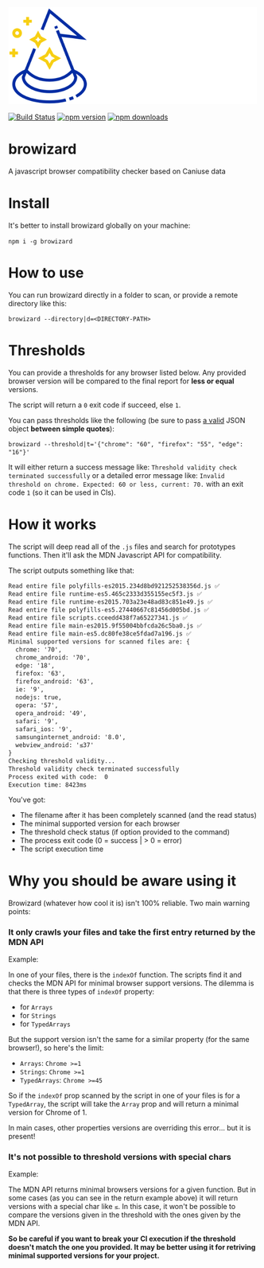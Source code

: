 <img src="assets/logo.png" width="500" />

[![Build Status](https://travis-ci.org/maximelafarie/browizard.svg?branch=master)](https://travis-ci.org/maximelafarie/browizard)
[![npm version](https://badge.fury.io/js/browizard.svg)](https://badge.fury.io/js/browizard)
[![npm downloads](https://img.shields.io/npm/dm/browizard.svg)](https://npmjs.org/browizard)

# browizard
A javascript browser compatibility checker based on Caniuse data

# Install
It's better to install browizard globally on your machine:

`npm i -g browizard`

# How to use
You can run browizard directly in a folder to scan, or provide a remote directory like this:

```
browizard --directory|d=<DIRECTORY-PATH>
```

# Thresholds
You can provide a thresholds for any browser listed below. Any provided browser version will be compared to the final report for **less or equal** versions.

The script will return a `0` exit code if succeed, else `1`.

You can pass thresholds like the following (be sure to pass [a valid](https://jsonlint.com/) JSON object **between simple quotes**):
```
browizard --threshold|t='{"chrome": "60", "firefox": "55", "edge": "16"}'
```

It will either return a success message like: `Threshold validity check terminated successfully` or a detailed error message like: `Invalid threshold on chrome. Expected: 60 or less, current: 70.` with an exit code `1` (so it can be used in CIs).

# How it works
The script will deep read all of the `.js` files and search for prototypes functions. Then it'll ask the MDN Javascript API for compatibility.

The script outputs something like that:
```
Read entire file polyfills-es2015.234d8bd921252538356d.js ✅
Read entire file runtime-es5.465c2333d355155ec5f3.js ✅
Read entire file runtime-es2015.703a23e48ad83c851e49.js ✅
Read entire file polyfills-es5.27440667c81456d005bd.js ✅
Read entire file scripts.cceedd438f7a65227341.js ✅
Read entire file main-es2015.9f55004bbfcda26c5ba0.js ✅
Read entire file main-es5.dc80fe38ce5fdad7a196.js ✅
Minimal supported versions for scanned files are: {
  chrome: '70',
  chrome_android: '70',
  edge: '18',
  firefox: '63',
  firefox_android: '63',
  ie: '9',
  nodejs: true,
  opera: '57',
  opera_android: '49',
  safari: '9',
  safari_ios: '9',
  samsunginternet_android: '8.0',
  webview_android: '≤37'
}
Checking threshold validity...
Threshold validity check terminated successfully
Process exited with code:  0
Execution time: 8423ms
```
You've got:
* The filename after it has been completely scanned (and the read status)
* The minimal supported version for each browser
* The threshold check status (if option provided to the command)
* The process exit code (0 = success | > 0 = error)
* The script execution time

# Why you should be aware using it

Browizard (whatever how cool it is) isn't 100% reliable. Two main warning points:

### It only crawls your files and take the **first** entry returned by the MDN API
Example:

In one of your files, there is the `indexOf` function. The scripts find it and checks the MDN API for minimal browser support versions. The dilemma is that there is three types of `indexOf` property:
* for `Arrays`
* for `Strings`
* for `TypedArrays`

But the support version isn't the same for a similar property (for the same browser!), so here's the limit:
* `Arrays`: `Chrome >=1`
* `Strings`: `Chrome >=1`
* `TypedArrays`: `Chrome >=45`

So if the `indexOf` prop scanned by the script in one of your files is for a `TypedArray`, the script will take the `Array` prop and will return a minimal version for Chrome of 1.

In main cases, other properties versions are overriding this error... but it is present!

### It's not possible to threshold versions with special chars
Example:

The MDN API returns minimal browsers versions for a given function. But in some cases (as you can see in the return example above) it will return versions with a special char like `≤`. In this case, it won't be possible to compare the versions given in the threshold with the ones given by the MDN API.


**So be careful if you want to break your CI execution if the threshold doesn't match the one you provided. It may be better using it for retriving minimal supported versions for your project.**
